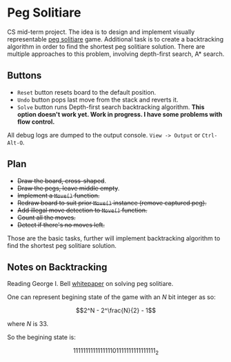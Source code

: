 # Peg Solitiare

CS mid-term project. The idea is to design and implement visually representable [peg solitiare](https://en.wikipedia.org/wiki/Peg_solitaire) game.
Additional task is to create a backtracking algorithm in order to find the shortest peg solitiare solution.
There are multiple approaches to this problem, involving depth-first search, A* search.

## Buttons
* `Reset` button resets board to the default position.
* `Undo` button pops last move from the stack and reverts it.
* `Solve` button runs Depth-first search backtracking algorithm. __This option doesn't work yet. Work in progress. I have some problems with flow control.__

All debug logs are dumped to the output console. `View -> Output` or `Ctrl-Alt-O`.

## Plan

* ~~Draw the board, cross-shaped~~.
* ~~Draw the pegs, leave middle empty~~.
* ~~Implement a `Move()` function.~~
* ~~Redraw board to suit prior `Move()` instance (remove captured peg).~~
* ~~Add illegal move detection to `Move()` function.~~
* ~~Count all the moves.~~
* ~~Detect if there's no moves left.~~

Those are the basic tasks, further will implement backtracking algorithm to find the shortest peg solitiare solution.


## Notes on Backtracking
Reading George I. Bell [whitepaper](https://arxiv.org/abs/0903.3696) on solving peg solitiare.

One can represent begining state of the game with an $N$ bit integer as so:
```math
2^N - 2^\frac{N}{2} - 1
```
where $N$ is $33$.

So the begining state is:
```math
111111111111111101111111111111111_2
```


